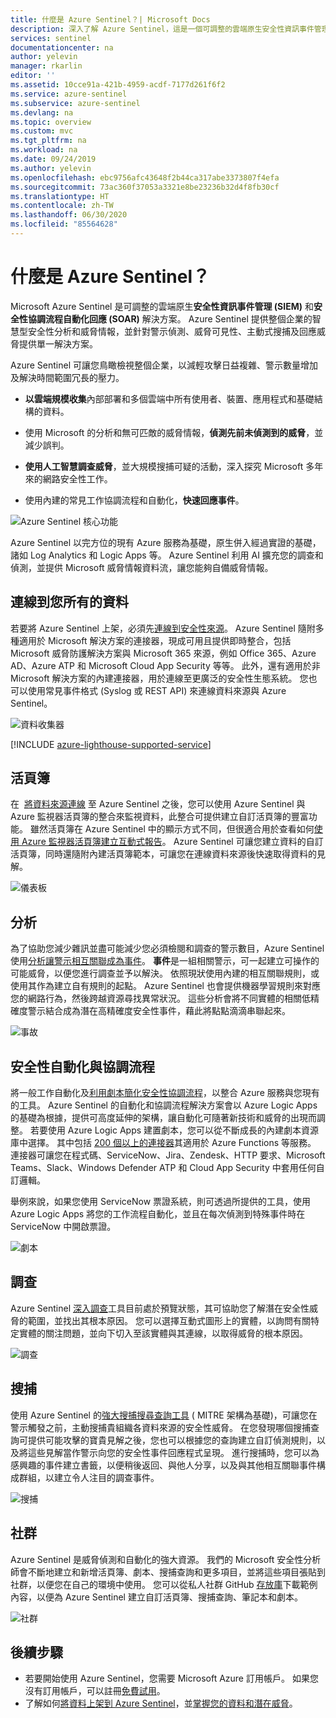 ```yaml
---
title: 什麼是 Azure Sentinel？| Microsoft Docs
description: 深入了解 Azure Sentinel，這是一個可調整的雲端原生安全性資訊事件管理 (SIEM) 和安全性協調流程自動化回應 (SOAR) 解決方案。
services: sentinel
documentationcenter: na
author: yelevin
manager: rkarlin
editor: ''
ms.assetid: 10cce91a-421b-4959-acdf-7177d261f6f2
ms.service: azure-sentinel
ms.subservice: azure-sentinel
ms.devlang: na
ms.topic: overview
ms.custom: mvc
ms.tgt_pltfrm: na
ms.workload: na
ms.date: 09/24/2019
ms.author: yelevin
ms.openlocfilehash: ebc9756afc43648f2b44ca317abe3373807f4efa
ms.sourcegitcommit: 73ac360f37053a3321e8be23236b32d4f8fb30cf
ms.translationtype: HT
ms.contentlocale: zh-TW
ms.lasthandoff: 06/30/2020
ms.locfileid: "85564628"
---
```

# <a name="what-is-azure-sentinel"></a>什麼是 Azure Sentinel？

Microsoft Azure Sentinel 是可調整的雲端原生**安全性資訊事件管理 (SIEM)** 和**安全性協調流程自動化回應 (SOAR)** 解決方案。 Azure Sentinel 提供整個企業的智慧型安全性分析和威脅情報，並針對警示偵測、威脅可見性、主動式搜捕及回應威脅提供單一解決方案。 

Azure Sentinel 可讓您鳥瞰檢視整個企業，以減輕攻擊日益複雜、警示數量增加及解決時間範圍冗長的壓力。

- **以雲端規模收集**內部部署和多個雲端中所有使用者、裝置、應用程式和基礎結構的資料。 

- 使用 Microsoft 的分析和無可匹敵的威脅情報，**偵測先前未偵測到的威脅**，並減少誤判。 

- **使用人工智慧調查威脅**，並大規模搜捕可疑的活動，深入探究 Microsoft 多年來的網路安全性工作。 

- 使用內建的常見工作協調流程和自動化，**快速回應事件**。

![Azure Sentinel 核心功能](./media/overview/core-capabilities.png)

Azure Sentinel 以完方位的現有 Azure 服務為基礎，原生併入經過實證的基礎，諸如 Log Analytics 和 Logic Apps 等。 Azure Sentinel 利用 AI 擴充您的調查和偵測，並提供 Microsoft 威脅情報資料流，讓您能夠自備威脅情報。 

## <a name="connect-to-all-your-data"></a>連線到您所有的資料

若要將 Azure Sentinel 上架，必須先[連線到安全性來源](connect-data-sources.md)。 Azure Sentinel 隨附多種適用於 Microsoft 解決方案的連接器，現成可用且提供即時整合，包括 Microsoft 威脅防護解決方案與 Microsoft 365 來源，例如 Office 365、Azure AD、Azure ATP 和 Microsoft Cloud App Security 等等。 此外，還有適用於非 Microsoft 解決方案的內建連接器，用於連線至更廣泛的安全性生態系統。 您也可以使用常見事件格式 (Syslog 或 REST API) 來連線資料來源與 Azure Sentinel。  

![資料收集器](./media/collect-data/collect-data-page.png)

[!INCLUDE [azure-lighthouse-supported-service](../../includes/azure-lighthouse-supported-service.md)]

## <a name="workbooks"></a>活頁簿

在  [將資料來源連線](quickstart-onboard.md) 至 Azure Sentinel 之後，您可以使用 Azure Sentinel 與 Azure 監視器活頁簿的整合來監視資料，此整合可提供建立自訂活頁簿的豐富功能。 雖然活頁簿在 Azure Sentinel 中的顯示方式不同，但很適合用於查看如何[使用 Azure 監視器活頁簿建立互動式報告](../azure-monitor/platform/workbooks-overview.md)。 Azure Sentinel 可讓您建立資料的自訂活頁簿，同時還隨附內建活頁簿範本，可讓您在連線資料來源後快速取得資料的見解。

![儀表板](./media/tutorial-monitor-data/access-workbooks.png)

## <a name="analytics"></a>分析

為了協助您減少雜訊並盡可能減少您必須檢閱和調查的警示數目，Azure Sentinel 使用[分析讓警示相互關聯成為事件](tutorial-detect-threats-built-in.md)。 **事件**是一組相關警示，可一起建立可操作的可能威脅，以便您進行調查並予以解決。 依照現狀使用內建的相互關聯規則，或使用其作為建立自有規則的起點。 Azure Sentinel 也會提供機器學習規則來對應您的網路行為，然後跨越資源尋找異常狀況。 這些分析會將不同實體的相關低精確度警示結合成為潛在高精確度安全性事件，藉此將點點滴滴串聯起來。

![事故](./media/tutorial-investigate-cases/incident-severity.png)


## <a name="security-automation--orchestration"></a>安全性自動化與協調流程

將一般工作自動化及[利用劇本簡化安全性協調流程](tutorial-respond-threats-playbook.md)，以整合 Azure 服務與您現有的工具。 Azure Sentinel 的自動化和協調流程解決方案會以 Azure Logic Apps 的基礎為根據，提供可高度延伸的架構，讓自動化可隨著新技術和威脅的出現而調整。 若要使用 Azure Logic Apps 建置劇本，您可以從不斷成長的內建劇本資源庫中選擇。 其中包括 [200 個以上的連接器](https://docs.microsoft.com/azure/connectors/apis-list)其適用於 Azure Functions 等服務。 連接器可讓您在程式碼、ServiceNow、Jira、Zendesk、HTTP 要求、Microsoft Teams、Slack、Windows Defender ATP 和 Cloud App Security 中套用任何自訂邏輯。

舉例來說，如果您使用 ServiceNow 票證系統，則可透過所提供的工具，使用 Azure Logic Apps 將您的工作流程自動化，並且在每次偵測到特殊事件時在 ServiceNow 中開啟票證。

![劇本](./media/tutorial-respond-threats-playbook/logic-app.png)


## <a name="investigation"></a>調查

Azure Sentinel [深入調查](tutorial-investigate-cases.md)工具目前處於預覽狀態，其可協助您了解潛在安全性威脅的範圍，並找出其根本原因。 您可以選擇互動式圖形上的實體，以詢問有關特定實體的關注問題，並向下切入至該實體與其連線，以取得威脅的根本原因。 

![調查](./media/tutorial-investigate-cases/map-timeline.png)


## <a name="hunting"></a>搜捕

使用 Azure Sentinel 的[強大搜捕搜尋查詢工具](hunting.md) ( MITRE 架構為基礎)，可讓您在警示觸發之前，主動搜捕貴組織各資料來源的安全性威脅。 在您發現哪個搜捕查詢可提供可能攻擊的寶貴見解之後，您也可以根據您的查詢建立自訂偵測規則，以及將這些見解當作警示向您的安全性事件回應程式呈現。 進行搜捕時，您可以為感興趣的事件建立書籤，以便稍後返回、與他人分享，以及與其他相互關聯事件構成群組，以建立令人注目的調查事件。

![搜捕](./media/overview/hunting.png)

## <a name="community"></a>社群

Azure Sentinel 是威脅偵測和自動化的強大資源。 我們的 Microsoft 安全性分析師會不斷地建立和新增活頁簿、劇本、搜捕查詢和更多項目，並將這些項目張貼到社群，以便您在自己的環境中使用。 您可以從私人社群 GitHub [存放庫](https://aka.ms/asicommunity)下載範例內容，以便為 Azure Sentinel 建立自訂活頁簿、搜捕查詢、筆記本和劇本。 

![社群](./media/overview/community.png)

## <a name="next-steps"></a>後續步驟

- 若要開始使用 Azure Sentinel，您需要 Microsoft Azure 訂用帳戶。 如果您沒有訂用帳戶，可以註冊[免費試用](https://azure.microsoft.com/free/)。
- 了解如何[將資料上架到 Azure Sentinel](quickstart-onboard.md)，並[掌握您的資料和潛在威脅](quickstart-get-visibility.md)。
